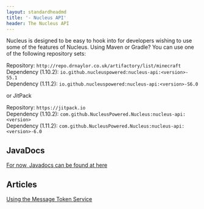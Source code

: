 ```yaml
---
layout: standardheadmd
title: '- Nucleus API'
header: The Nucleus API
---
```


Nucleus is designed to be easy to hook into for developers wishing to use some of the features of Nucleus. Using
Maven or Gradle? You can use one of the following repository sets: 

Repository: `http://repo.drnaylor.co.uk/artifactory/list/minecraft`<br />
Dependency (1.10.2): `io.github.nucleuspowered:nucleus-api:<version>-S5.1`<br />
Dependency (1.11.2): `io.github.nucleuspowered:nucleus-api:<version>-S6.0`

or JitPack

Repository: `https://jitpack.io`<br />
Dependency (1.10.2): `com.github.NucleusPowered.Nucleus:nucleus-api:<version>`<br />
Dependency (1.11.2): `com.github.NucleusPowered.Nucleus:nucleus-api:<version>-6.0`

## JavaDocs

[For now, Javadocs can be found at here](jd)

## Articles

[Using the Message Token Service](messagetokens.html)

